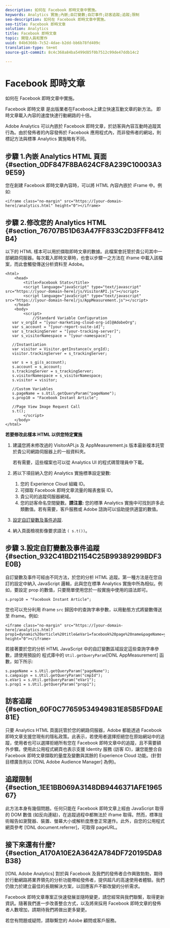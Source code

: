 ```yaml
---
description: 如何在 Facebook 即時文章中實施。
keywords: Analytics 實施;內嵌;自訂變數;自訂事件;訪客追蹤;追蹤;限制
seo-description: 如何在 Facebook 即時文章中實施。
seo-title: Facebook 即時文章
solution: Analytics
title: Facebook 即時文章
topic: 開發人員和實作
uuid: 04b6366b-7c52-4dae-b2dd-bb6b78fd409c
translation-type: tm+mt
source-git-commit: 8c4c368a84ba5499d85f0b7512c99de47ddb14c2

---
```



# Facebook 即時文章

如何在 Facebook 即時文章中實施。

Facebook 即時文章 是出版業者在Facebook上建立快速互動文章的新方法。 即時文章載入內容的速度快達行動網路的十倍。

Adobe Analytics 可以內嵌於 Facebook 即時文章，於訪客與內容互動時追蹤其行為。由於發佈者的內容發佈於 Facebook 應用程式內，而非發佈者的網站，則標記方法與標準 Analytics 實施略有不同。

## 步驟 1.內嵌 Analytics HTML 頁面 {#section_0DF847F8BA624CF8A239C10003A39E59}

您在創建 Facebook 即時文章內容時，可以將 HTML 內容內嵌於  iFrame 中。例如:

```
<iframe class="no-margin" src="https://[your-domain-here]/analytics.html" height="0"></iframe>
```

## 步驟 2.修改您的 Analytics HTML {#section_76707B51D63A47FF833C2D3FFF8412B4}

以下的 HTML 樣本可以用於擷取即時文章的數據。此檔案會託管於貴公司其中一部網路伺服器。每次載入即時文章時，也會以步驟一之方法在 iframe 中載入該檔案，而此會觸發傳送分析資料至 Adobe。

```
<html> 
    <head> 
        <title>Facebook Stats</title> 
        <script language="javaScript" type="text/javascript" src="https://[your-domain-here]/js/VisitorAPI.js"></script> 
        <script language="javaScript" type="text/javascript" src="https://[your-domain-here]/js/AppMeasurement.js"></script> 
    </head> 
    <body> 
        <script> 
            //Standard Variable Configuration 
   var v_orgId = "[your-marketing-cloud-org-id]@AdobeOrg"; 
   var s_account = "[your-report-suite-id]"; 
   var s_trackingServer = "[your-tracking-server]"; 
   var s_visitorNamespace = "[your-namespace]"; 
     
   //Instantiation 
   var visitor = Visitor.getInstance(v_orgId); 
   visitor.trackingServer = s_trackingServer; 
     
   var s = s_gi(s_account); 
   s.account = s_account; 
   s.trackingServer = s_trackingServer; 
   s.visitorNamespace = s_visitorNamespace; 
   s.visitor = visitor; 
     
   //Custom Variables 
   s.pageName = s.Util.getQueryParam("pageName"); 
   s.prop10 = "Facebook Instant Article"; 
       
   //Page View Image Request Call 
   s.t(); 
        </script> 
    </body> 
</html> 
```

**若要修改此樣本 HTML 以供您特定實施**

1. 建議您將未修改過的 VisitorAPI.js 及 AppMeasurement.js 版本最新複本託管於貴公司網路伺服器上的一般資料夾。

   若有需要，這些檔案也可以從 Analytics UI 的程式碼管理員中下載。

1. 將以下項目納入您的 Analytics 實施標準設定變數:

   1. 您的 Experience Cloud 組織 ID。
   1. 可擷取 Facebook 即時文章流量的報表套裝 ID。
   1. 貴公司的追蹤伺服器網域。
   1. 您的訪客命名空間變數。**請注意:** 您的標準 Analytics 實施中可找到許多此類數值。若有需要，客戶服務或 Adobe 諮詢可以協助提供適當的數值。

1. [設定自訂變數及事件追蹤](/help/implement/js-implementation/analytics-facebook-instant-articles.md#section_932C41BD21154C25B99389299BDF3E0B).
1. 納入頁面檢視影像要求語法 `( s.t())`。

## 步驟 3.設定自訂變數及事件追蹤 {#section_932C41BD21154C25B99389299BDF3E0B}

自訂變數及事件可經由不同方法，於您的分析 HTML 追蹤。第一種方法是在您自訂的設定中納入 JavaScript 邏輯，此與您在標準 Analytics 實施中所為相似。例如，要設定 prop 的數值，只要簡單使用您於一般實施中使用的語法即可。

```
s.prop10 = "Facebook Instant Article";
```

您也可以充分利用 iframe `src` 歸因中的查詢字串參數，以用動態方式將變數傳送至 iframe。例如:

```
<iframe class="no-margin" src="https://[your-domain-here]/analytics.html?prop1=dynamic%20article%20title&eVar1=facebook%20page%20name&pageName=your%20page%20name%20here&cmpId=your%20campaignID%20here" height="0"></iframe>
```

若接著要於您的分析 HTML JavaScript 中的自訂變數區域設定這些查詢字串參數，請使用預設的 程式庫中的 `Util.getQueryParam`[!DNL AppMeasurement] 函數，如下所示:

```
s.pageName = s.Util.getQueryParam("pageName"); 
s.campaign = s.Util.getQueryParam("cmpId"); 
s.eVar1 = s.Util.getQueryParam("eVar1"); 
s.prop1 = s.Util.getQueryParam("prop1"); 
```

## 訪客追蹤 {#section_60F0C77659534949831E85B5FD9AE81E}

只要 Analytics HTML 頁面託管於您的網路伺服器，Adobe 都能透過 Facebook 即時文章支援您現有的隱私政策。此表示，若使用者選擇拒絕您在原始網站中的追蹤，使用者也可以選擇拒絕所有您在 Facebook 即時文章中的追蹤，且不需要額外步驟。使用此公用程式網頁也表示支援 Identity 服務 (訪客 ID)，讓您能整合自 Facebook 即時文章擷取的量度及變數與其餘的 Experience Cloud 功能。(針對目標廣告則以 [!DNL Adobe Audience Manager] 為例)。

## 追蹤限制 {#section_1EE1BB069A3148DB9446371AFE196567}

此方法本身有幾個問題。任何只能在 Facebook 即時文章上經由 JavaScript 取得的 DOM 數值 (如反向連結)，在追蹤過程中都無法於 iframe 取得。然而，標準技術報告如瀏覽器、裝置、螢幕大小或解析度應會正常運作。此外，自您的公用程式網頁參考 [!DNL document.referrer]，可取得 pageURL。

## 接下來還有什麼? {#section_A170A10E2A3642A784DF720195DA8B38}

[!DNL Adobe Analytics] 對於與 Facebook 及我們的發佈者合作興致勃勃，期待於行動網路將業界領先的分析功能帶給發佈者，提供超凡的高速使用者體驗。我們仍致力於建立最佳的長期解決方案，以回應客戶不斷改變的分析需求。

Facebook 即時文章專案正快速發展並隨時變更，請您經常與我們聯繫，取得更新資訊。隨著我們進一步改善整合方式，以及將來採用 Facebook 即時文章的發佈者人數增加，請期待我們將做出更多變更。

若您有問題或疑問，請聯繫您的 Adobe 顧問或客戶服務。
